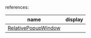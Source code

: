 references:  

| name | display |
| ------ | ------ |
| [RelativePopupWindow](https://github.com/kakajika/RelativePopupWindow) | |

